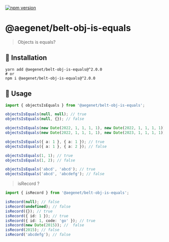 [![npm version](https://img.shields.io/npm/v/@aegenet/belt-obj-is-equals.svg)](https://www.npmjs.com/package/@aegenet/belt-obj-is-equals)
<br>

# @aegenet/belt-obj-is-equals

> Objects is equals?

## 💾 Installation

```shell
yarn add @aegenet/belt-obj-is-equals@^2.0.0
# or
npm i @aegenet/belt-obj-is-equals@^2.0.0
```

## 📝 Usage

```typescript
import { objectsIsEquals } from '@aegenet/belt-obj-is-equals';

objectsIsEquals(null, null); // true
objectsIsEquals(null, {}); // false

objectsIsEquals(new Date(2022, 1, 1, 1, 1), new Date(2022, 1, 1, 1, 1)); // true
objectsIsEquals(new Date(2022, 1, 1, 1, 1), new Date(2023, 1, 1, 1, 1)); // false

objectsIsEquals({ a: 1 }, { a: 1 }); // true
objectsIsEquals({ a: 1 }, { a: 2 }); // false

objectsIsEquals(1, 1); // true
objectsIsEquals(1, 2); // false

objectsIsEquals('abcd', 'abcd'); // true
objectsIsEquals('abcd', 'abcdefg'); // false
```

> isRecord ?

```typescript
import { isRecord } from '@aegenet/belt-obj-is-equals';

isRecord(null); // false
isRecord(undefined); // false
isRecord({}); // true
isRecord({ id: 1 }); // true
isRecord({ id: 1, code: 'go' }); // true
isRecord(new Date(2015)); //  false
isRecord(2015); // false
isRecord('abcdefg'); // false
```
